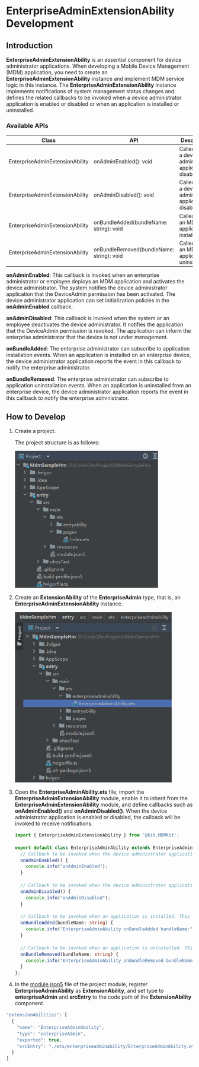 # EnterpriseAdminExtensionAbility Development

## Introduction

**EnterpriseAdminExtensionAbility** is an essential component for device administrator applications. When developing a Mobile Device Management (MDM) application, you need to create an **EnterpriseAdminExtensionAbility** instance and implement MDM service logic in this instance. The **EnterpriseAdminExtensionAbility** instance implements notifications of system management status changes and defines the related callbacks to be invoked when a device administrator application is enabled or disabled or when an application is installed or uninstalled.

### Available APIs

| Class                           | API                                 | Description                        |
| ------------------------------- | ----------------------------------------- | ---------------------------- |
| EnterpriseAdminExtensionAbility | onAdminEnabled(): void                    | Called when a device administrator application is disabled.  |
| EnterpriseAdminExtensionAbility | onAdminDisabled(): void                   | Called when a device administrator application is disabled. |
| EnterpriseAdminExtensionAbility | onBundleAdded(bundleName: string): void   | Called when an MDM application is installed.            |
| EnterpriseAdminExtensionAbility | onBundleRemoved(bundleName: string): void | Called when an MDM application is uninstalled.            |

**onAdminEnabled**: This callback is invoked when an enterprise administrator or employee deploys an MDM application and activates the device administrator. The system notifies the device administrator application that the DeviceAdmin permission has been activated. The device administrator application can set initialization policies in the **onAdminEnabled** callback.

**onAdminDisabled**: This callback is invoked when the system or an employee deactivates the device administrator. It notifies the application that the DeviceAdmin permission is revoked. The application can inform the enterprise administrator that the device is not under management.

**onBundleAdded**: The enterprise administrator can subscribe to application installation events. When an application is installed on an enterprise device, the device administrator application reports the event in this callback to notify the enterprise administrator.

**onBundleRemoved**: The enterprise administrator can subscribe to application uninstallation events. When an application is uninstalled from an enterprise device, the device administrator application reports the event in this callback to notify the enterprise administrator.

## How to Develop

1. Create a project. 

   The project structure is as follows:

   ![guide_struct_init.png](./figures/guide_struct_init.png)

2. Create an **ExtensionAbility** of the **EnterpriseAdmin** type, that is, an **EnterpriseAdminExtensionAbility** instance.

   ![guide_struct_done.png](./figures/guide_struct_done.png)

3. Open the **EnterpriseAdminAbility.ets** file, import the **EnterpriseAdminExtensionAbility** module, enable it to inherit from the **EnterpriseAdminExtensionAbility** module, and define callbacks such as **onAdminEnabled()** and **onAdminDisabled()**. When the device administrator application is enabled or disabled, the callback will be invoked to receive notifications.

   ```ts
   import { EnterpriseAdminExtensionAbility } from '@kit.MDMKit';
   
   export default class EnterpriseAdminAbility extends EnterpriseAdminExtensionAbility {
     // Callback to be invoked when the device administrator application is enabled. Initialization policy can be set in this callback.
     onAdminEnabled() {
       console.info("onAdminEnabled");
     }
   
     // Callback to be invoked when the device administrator application is disabled. This callback can be used to notify the enterprise administrator application that the device is no longer under management.
     onAdminDisabled() {
       console.info("onAdminDisabled");
     }
     
     // Callback to be invoked when an application is installed. This callback can be used to report events.
     onBundleAdded(bundleName: string) {
       console.info("EnterpriseAdminAbility onBundleAdded bundleName:" + bundleName);
     }
   
     // Callback to be invoked when an application is uninstalled. This callback can be used to report events.
     onBundleRemoved(bundleName: string) {
       console.info("EnterpriseAdminAbility onBundleRemoved bundleName" + bundleName);
     }
   };
   ```

4. In the [module.json5](https://developer.huawei.com/consumer/en/doc/harmonyos-guides-V2/module-configuration-file-0000001427744540-V2) file of the project module, register **EnterpriseAdminAbility** as **ExtensionAbility**, and set type to **enterpriseAdmin** and **srcEntry** to the code path of the **ExtensionAbility** component.

```ts
"extensionAbilities": [
  {
	"name": "EnterpriseAdminAbility",
	"type": "enterpriseAdmin",
	"exported": true,
	"srcEntry": "./ets/enterpriseadminability/EnterpriseAdminAbility.ets"
  }
]
```

